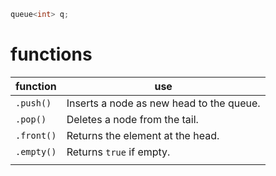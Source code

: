 
```cpp
queue<int> q;
```

# functions

| function   | use                                      |
| ---------- | ---------------------------------------- |
| `.push()`  | Inserts a node as new head to the queue. |
| `.pop()`   | Deletes a node from the tail.            |
| `.front()` | Returns the element at the head.         |
| `.empty()` | Returns `true` if empty.                 |
|            |                                          |
